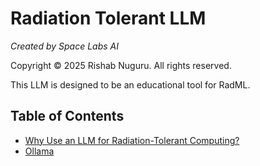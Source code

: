 # Radiation Tolerant LLM

*Created by Space Labs AI*

Copyright © 2025 Rishab Nuguru. All rights reserved.

This LLM is designed to be an educational tool for RadML. 

## Table of Contents

- [Why Use an LLM for Radiation-Tolerant Computing?](FAQ/RadiationTolerantLLM.md)
- [Ollama](FAQ/DomainSpecificLargeLanguageModel.md)